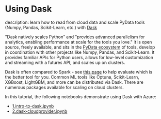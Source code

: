 # Using Dask

description: learn how to read from cloud data and scale PyData tools (Numpy, Pandas, Scikit-Learn, etc.) with [Dask](https://dask.org)

"Dask natively scales Python" and "provides advanced parallelism for analytics, enabling performance at scale for the tools you love." It is open source, freely available, and sits in the [PyData ecosystem](https://github.com/pydata) of tools, develop in coordination with other projects like Numpy, Pandas, and Scikit-Learn. It provides familiar APIs for Python users, allows for low-level customization and streaming with a futures API, and scales up on clusters.

Dask is often compared to Spark - see [this page](https://docs.dask.org/en/latest/spark.html) to help evaluate which is the better tool for you. Common ML tools like Optuna, Scikit-Learn, XGBoost, LightGBM, and more can be distributed via Dask. There are numerous packages available for scaling on cloud clusters.

In this tutorial, the following notebooks demonstrate using Dask with Azure:

- [1.intro-to-dask.ipynb](1.intro-to-dask.ipynb)
- [2.dask-cloudprovider.ipynb](2.dask-cloudprovider.ipynb)
